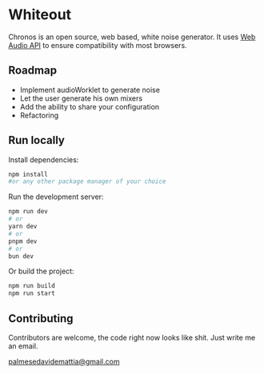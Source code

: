 # Whiteout

Chronos is an open source, web based, white noise generator. It uses [Web Audio API](https://developer.mozilla.org/en-US/docs/Web/API/Web_Audio_API) to ensure compatibility with most browsers.

## Roadmap
- Implement audioWorklet to generate noise
- Let the user generate his own mixers
- Add the ability to share your configuration
- Refactoring

## Run locally

Install dependencies:

```bash
npm install
#or any other package manager of your choice
```

Run the development server:

```bash
npm run dev
# or
yarn dev
# or
pnpm dev
# or
bun dev
```

Or build the project:

```bash
npm run build
npm run start
```

## Contributing
Contributors are welcome, the code right now looks like shit.
Just write me an email.


palmesedavidemattia@gmail.com
